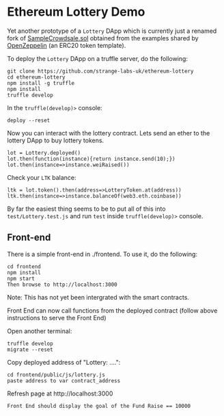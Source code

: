 # Ethereum Lottery Demo

Yet another prototype of a `Lottery` DApp which is currently just a renamed fork of [SampleCrowdsale.sol](https://github.com/OpenZeppelin/zeppelin-solidity/blob/master/contracts/examples/SampleCrowdsale.sol) obtained from the examples shared by [OpenZeppelin](https://github.com/OpenZeppelin/zeppelin-solidity) (an ERC20 token template).

To deploy the `Lottery` DApp on a truffle server, do the following:

	git clone https://github.com/strange-labs-uk/ethereum-lottery
	cd ethereum-lottery
	npm install -g truffle
	npm install
	truffle develop

In the `truffle(develop)>` console:

	deploy --reset

Now you can interact with the lottery contract. Lets send an ether to the lottery DApp to buy lottery tokens.
	
	lot = Lottery.deployed()
	lot.then(function(instance){return instance.send(10);})
	lot.then(instance=>instance.weiRaised())

Check your `LTK` balance:

	ltk = lot.token().then(address=>LotteryToken.at(address))
	ltk.then(instance=>instance.balanceOf(web3.eth.coinbase))

By far the easiest thing seems to be to put all of this into `test/Lottery.test.js` and run `test` inside `truffle(develop)>` console.


## Front-end

There is a simple front-end in ./frontend. To use it, do the following:

    cd frontend
    npm install
    npm start
    Then browse to http://localhost:3000
    
Note: This has not yet been intergrated with the smart contracts.

Front End can now call functions from the deployed contract (follow above instructions to serve the Front End)
    
Open another terminal:
    
    truffle develop
    migrate --reset
    
Copy deployed address of "Lottery: ....":

    cd frontend/public/js/lottery.js
    paste address to var contract_address
  
Refresh page at http://localhost:3000
    
    Front End should display the goal of the Fund Raise == 10000
	
